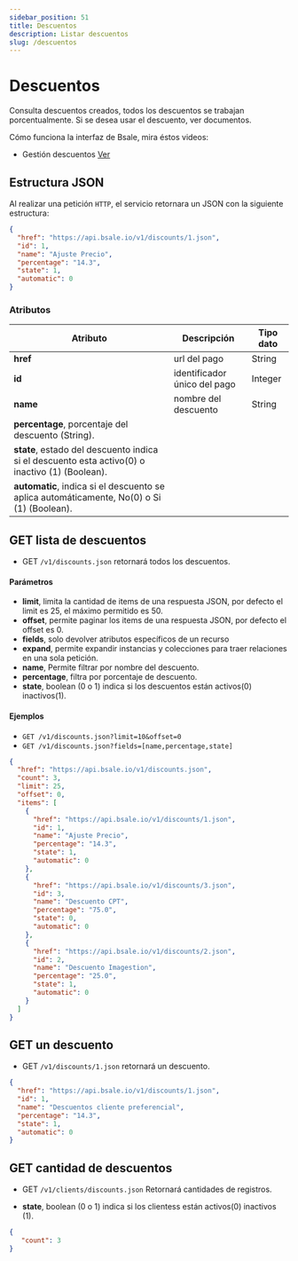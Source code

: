 ```yaml
---
sidebar_position: 51
title: Descuentos
description: Listar descuentos
slug: /descuentos
---
```



# Descuentos
Consulta descuentos creados, todos los descuentos se trabajan porcentualmente. Si se desea usar el descuento, ver documentos.

Cómo funciona la interfaz de Bsale, mira éstos videos:

- Gestión descuentos [Ver](https://www.youtube.com/watch?v=494ofFQGNuY) 

## Estructura JSON

Al realizar una petición `HTTP`, el servicio retornara un JSON con la siguiente estructura:

```json title="Response /discounts/1.json"
{
  "href": "https://api.bsale.io/v1/discounts/1.json",
  "id": 1,
  "name": "Ajuste Precio",
  "percentage": "14.3",
  "state": 1,
  "automatic": 0
}
```

### Atributos
| Atributo      | Descripción | Tipo dato |
| ----------- | ----------- | ----------- |
| **href**      | url del pago     | String       |
| **id**   | identificador único del pago  | Integer |
| **name**   | nombre del descuento | String |
| **percentage**, porcentaje del descuento (String).
| **state**, estado del descuento indica si el descuento esta activo(0) o inactivo (1) (Boolean).
| **automatic**, indica si el descuento se aplica automáticamente, No(0) o Si (1) (Boolean).

## GET lista de descuentos
- GET `/v1/discounts.json` retornará todos los descuentos.

#### Parámetros
- **limit**, limita la cantidad de items de una respuesta JSON, por defecto el limit es 25, el máximo permitido es 50.
- **offset**, permite paginar los items de una respuesta JSON, por defecto el offset es 0.
- **fields**, solo devolver atributos específicos de un recurso
- **expand**, permite expandir instancias y colecciones para traer relaciones en una sola petición.
- **name**, Permite filtrar por nombre del descuento.
- **percentage**, filtra por porcentaje de descuento.
- **state**, boolean (0 o 1) indica si los descuentos están activos(0) inactivos(1).
  
#### Ejemplos
- `GET /v1/discounts.json?limit=10&offset=0`
- `GET /v1/discounts.json?fields=[name,percentage,state]`

```json title="Response /discounts.json "
{
  "href": "https://api.bsale.io/v1/discounts.json",
  "count": 3,
  "limit": 25,
  "offset": 0,
  "items": [
    {
      "href": "https://api.bsale.io/v1/discounts/1.json",
      "id": 1,
      "name": "Ajuste Precio",
      "percentage": "14.3",
      "state": 1,
      "automatic": 0
    },
    {
      "href": "https://api.bsale.io/v1/discounts/3.json",
      "id": 3,
      "name": "Descuento CPT",
      "percentage": "75.0",
      "state": 0,
      "automatic": 0
    },
    {
      "href": "https://api.bsale.io/v1/discounts/2.json",
      "id": 2,
      "name": "Descuento Imagestion",
      "percentage": "25.0",
      "state": 1,
      "automatic": 0
    }
  ]
}
```
## GET un descuento
- GET `/v1/discounts/1.json` retornará un descuento.

```json title="Response /discounts/1.json"
{
  "href": "https://api.bsale.io/v1/discounts/1.json",
  "id": 1,
  "name": "Descuentos cliente preferencial",
  "percentage": "14.3",
  "state": 1,
  "automatic": 0
}
```
## GET cantidad de descuentos
- GET `/v1/clients/discounts.json` Retornará cantidades de registros.

- **state**, boolean (0 o 1) indica si los clientess están activos(0) inactivos (1).
  
```json 
{
   "count": 3
}
```